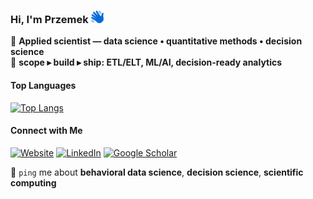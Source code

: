 ### Hi, I'm Przemek <img src="https://raw.githubusercontent.com/pmarcowski/pmarcowski/main/icons/hello.svg" alt="Hello" width="20" height="20"/>
🔢 **Applied scientist — data science • quantitative methods • decision science**<br>
🔗 **scope ▸ build ▸ ship: ETL/ELT, ML/AI, decision-ready analytics**

#### Top Languages
[![Top Langs](https://github-readme-stats.vercel.app/api/top-langs/?username=pmarcowski&layout=compact&hide_title=true&hide_border=false&bg_color=00000000&hide=jupyter%20notebook)](https://github.com/anuraghazra/github-readme-stats)

#### Connect with Me
[![Website](https://img.shields.io/badge/Website-2671E5?style=flat-square&logo=Chainlink&logoColor=white)](https://pmarcowski.com/)
[![LinkedIn](https://img.shields.io/badge/LinkedIn-2671E5?style=flat-square&logo=linkedin&logoColor=white)](https://www.linkedin.com/in/przemyslaw-marcowski/)
[![Google Scholar](https://img.shields.io/badge/Google%20Scholar-2671E5?style=flat-square&logo=google-scholar&logoColor=white)](https://scholar.google.pl/citations?user=sB2hWn0AAAAJ&hl=en)

💬 `ping` me about **behavioral data science**, **decision science**, **scientific computing**
